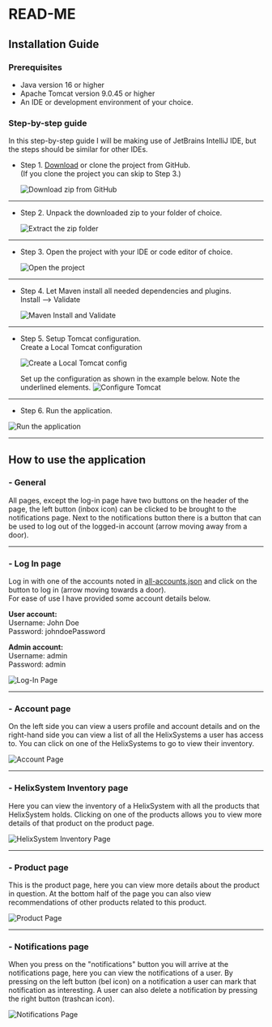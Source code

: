 READ-ME
================

Installation Guide
--------------------
### Prerequisites
* Java version 16 or higher
* Apache Tomcat version 9.0.45 or higher
* An IDE or development environment of your choice.

### Step-by-step guide

In this step-by-step guide I will be making use of JetBrains IntelliJ IDE, 
but the steps should be similar for other IDEs.

* Step 1. [Download](https://github.com/DwarfNinja/HelixSystemUpgrade-2021) or clone the project from GitHub.  
  (If you clone the project you can skip to Step 3.)
  
  ![Download zip from GitHub](documentation/resources/ReadMe/Installation/GitHub-Project-Download.png)

<hr>

* Step 2. Unpack the downloaded zip to your folder of choice.
  
  ![Extract the zip folder](documentation/resources/ReadMe/Installation/Extract-Zip.png)
  
<hr>

* Step 3. Open the project with your IDE or code editor of choice.
  
  ![Open the project](documentation/resources/ReadMe/Installation/Open-Project.png)
  
<hr>

* Step 4. Let Maven install all needed dependencies and plugins.\
  Install ⟶ Validate
  
  ![Maven Install and Validate](documentation/resources/ReadMe/Installation/Maven-Install.png)

<hr>

* Step 5. Setup Tomcat configuration. \
  Create a Local Tomcat configuration
  
  ![Create a Local Tomcat config](documentation/resources/ReadMe/Installation/Tomcat-Local.png)

  Set up the configuration as shown in the example below. Note the underlined elements.
  ![Configure Tomcat](documentation/resources/ReadMe/Installation/Tomcat-Configuration.png)

<hr>

* Step 6. Run the application.

![Run the application](documentation/resources/ReadMe/Installation/Run-Application.png)

<hr>

How to use the application
---------------------------
### - General
All pages, except the log-in page have two buttons on the header of the page, the left button (inbox icon)
can be clicked to be brought to the notifications page. Next to the notifications button there is a button that 
can be used to log out of the logged-in account (arrow moving away from a door).

<hr>

### - Log In page
Log in with one of the accounts noted in [all-accounts.json](src/main/resources/json/all-accounts.json) and 
click on the button to log in (arrow moving towards a door). \
For ease of use I have provided some account details below.

**User account:** \
Username: John Doe \
Password: johndoePassword

**Admin account:** \
Username: admin \
Password: admin

![Log-In Page](documentation/resources/ReadMe/Pages/Log-In.png)

<hr>

### - Account page
On the left side you can view a users profile and account details and on the right-hand side you can 
view a list of all the HelixSystems a user has access to. You can click on one of the HelixSystems to go
to view their inventory.

![Account Page](documentation/resources/ReadMe/Pages/Account.png)

<hr>

### - HelixSystem Inventory page
Here you can view the inventory of a HelixSystem with all the products that HelixSystem holds. Clicking on 
one of the products allows you to view more details of that product on the product page.

![HelixSystem Inventory Page](documentation/resources/ReadMe/Pages/HelixSystem-Inventory.png)

<hr>

### - Product page
This is the product page, here you can view more details about the product in question. At the bottom half of the
page you can also view recommendations of other products related to this product.

![Product Page](documentation/resources/ReadMe/Pages/Product.png)

<hr>

### - Notifications page
When you press on the "notifications" button you will arrive at the notifications page, 
here you can view the notifications of a user. By pressing on the left button (bel icon) on a 
notification a user can mark that notification as interesting. 
A user can also delete a notification by pressing the right button (trashcan icon).

![Notifications Page](documentation/resources/ReadMe/Pages/Notifications.png)
